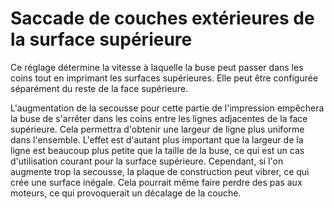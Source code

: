 Saccade de couches extérieures de la surface supérieure
===

Ce réglage détermine la vitesse à laquelle la buse peut passer dans les coins tout en imprimant les surfaces supérieures. Elle peut être configurée séparément du reste de la face supérieure.

L'augmentation de la secousse pour cette partie de l'impression empêchera la buse de s'arrêter dans les coins entre les lignes adjacentes de la face supérieure. Cela permettra d'obtenir une largeur de ligne plus uniforme dans l'ensemble. L'effet est d'autant plus important que la largeur de la ligne est beaucoup plus petite que la taille de la buse, ce qui est un cas d'utilisation courant pour la surface supérieure. Cependant, si l'on augmente trop la secousse, la plaque de construction peut vibrer, ce qui crée une surface inégale. Cela pourrait même faire perdre des pas aux moteurs, ce qui provoquerait un décalage de la couche.
